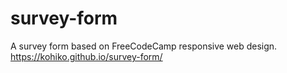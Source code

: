 # survey-form
A survey form based on FreeCodeCamp responsive web design.
 https://kohiko.github.io/survey-form/
